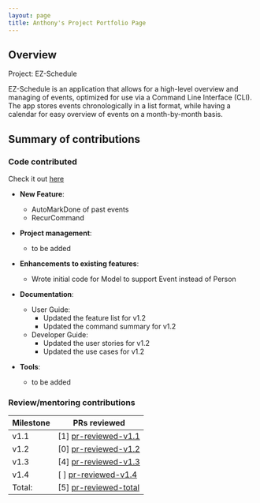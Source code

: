 ```yaml
---
layout: page
title: Anthony's Project Portfolio Page
---
```


## Overview
Project: EZ-Schedule

EZ-Schedule is an application that allows for a high-level overview and managing of events,
optimized for use via a Command Line Interface (CLI). The app stores events chronologically 
in a list format, while having a calendar for easy overview of events on a month-by-month basis.

## Summary of contributions

### Code contributed
Check it out [here](https://nus-cs2103-ay2223s2.github.io/tp-dashboard/?search=anthonynmh&breakdown=true)

* **New Feature**:
    * AutoMarkDone of past events
    * RecurCommand 

* **Project management**:
    * to be added

* **Enhancements to existing features**:
    * Wrote initial code for Model to support Event instead of Person

* **Documentation**:
    * User Guide:
        * Updated the feature list for v1.2
        * Updated the command summary for v1.2
    * Developer Guide:
        * Updated the user stories for v1.2
        * Updated the use cases for v1.2

* **Tools**:
    * to be added

### Review/mentoring contributions
[pr-reviewed-v1.1]: https://github.com/AY2223S2-CS2103-W17-3/tp/pulls?q=is%3Apr+is%3Amerged+reviewed-by%3Aanthonynmh+milestone%3Av1.1
[pr-reviewed-v1.2]: https://github.com/AY2223S2-CS2103-W17-3/tp/pulls?q=is%3Apr+is%3Amerged+reviewed-by%3Aanthonynmh+milestone%3Av1.2
[pr-reviewed-v1.3]: https://github.com/AY2223S2-CS2103-W17-3/tp/pulls?q=is%3Apr+is%3Amerged+reviewed-by%3Aanthonynmh+milestone%3Av1.3
[pr-reviewed-v1.4]: https://github.com/AY2223S2-CS2103-W17-3/tp/pulls?q=is%3Apr+is%3Amerged+reviewed-by%3Aanthonynmh+milestone%3Av1.4
[pr-reviewed-total]: https://github.com/AY2223S2-CS2103-W17-3/tp/pulls?q=is%3Apr+is%3Amerged+reviewed-by%3Aanthonynmh

| Milestone | PRs reviewed            |
|-----------|-------------------------|
| v1.1      | [1] [pr-reviewed-v1.1]  |
| v1.2      | [0] [pr-reviewed-v1.2]  |
| v1.3      | [4] [pr-reviewed-v1.3]  |
| v1.4      | [ ] [pr-reviewed-v1.4]  |
| Total:    | [5] [pr-reviewed-total] |
